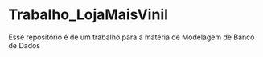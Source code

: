 # Trabalho_LojaMaisVinil
Esse repositório é de um trabalho para a matéria de Modelagem de Banco de Dados
